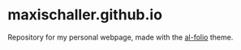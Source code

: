 # maxischaller.github.io
Repository for my personal webpage, made with the [al-folio](https://github.com/alshedivat/al-folio) theme.
